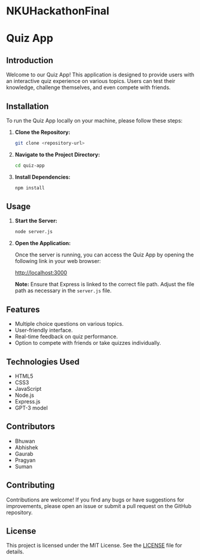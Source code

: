 # NKUHackathonFinal

# Quiz App

## Introduction

Welcome to our Quiz App! This application is designed to provide users with an interactive quiz experience on various topics. Users can test their knowledge, challenge themselves, and even compete with friends.

## Installation

To run the Quiz App locally on your machine, please follow these steps:

1. **Clone the Repository:**
    ```bash
    git clone <repository-url>
    ```

2. **Navigate to the Project Directory:**
    ```bash
    cd quiz-app
    ```

3. **Install Dependencies:**
    ```bash
    npm install
    ```

## Usage

1. **Start the Server:**
    ```bash
    node server.js
    ```

2. **Open the Application:**

    Once the server is running, you can access the Quiz App by opening the following link in your web browser:
    
    [http://localhost:3000](http://localhost:3000)

    **Note:** Ensure that Express is linked to the correct file path. Adjust the file path as necessary in the `server.js` file.

## Features

- Multiple choice questions on various topics.
- User-friendly interface.
- Real-time feedback on quiz performance.
- Option to compete with friends or take quizzes individually.

## Technologies Used

- HTML5
- CSS3
- JavaScript
- Node.js
- Express.js
- GPT-3 model

## Contributors

- Bhuwan
- Abhishek
- Gaurab
- Pragyan
- Suman

## Contributing

Contributions are welcome! If you find any bugs or have suggestions for improvements, please open an issue or submit a pull request on the GitHub repository.

## License

This project is licensed under the MIT License. See the [LICENSE](LICENSE) file for details.
